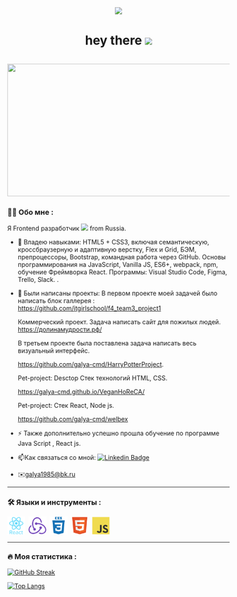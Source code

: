 
<div id="header" align="center">
  <img src="https://media.giphy.com/media/M9gbBd9nbDrOTu1Mqx/giphy.gif" width="100"/>
</div>


 <h1 align="center">
  hey there
  <img src="https://media.giphy.com/media/hvRJCLFzcasrR4ia7z/giphy.gif" width="30px"/>
</h1>

<div align="center">
<img src="https://komarev.com/ghpvc/?username=galya-cmd&style=flat-square&color=blue" alt=""/>
</div>
<div align="center">
  <img src="https://media.giphy.com/media/2ikwIgNrmPZICNmRyX/giphy.gif" width="600" height="300"/>
</div>

### :woman_technologist: Обо мне :

Я Frontend разработчик <img src="https://media.giphy.com/media/WUlplcMpOCEmTGBtBW/giphy.gif" width="30"> from Russia.
- :telescope: Владею навыками: HTML5 + CSS3, включая семантическую, кроссбраузерную и адаптивную верстку, Flex и Grid, БЭМ, препроцессоры, Bootstrap, командная работа через GitHub.
Основы программирования на JavaScript, Vanilla JS, ES6+, webpack, npm, обучение Фреймворка React.
Программы: Visual Studio Code, Figma, Trello, Slack.
.

- :seedling:  Были написаны проекты:
В первом проекте моей задачей было написать блок галлерея :
https://github.com/itgirlschool/f4_team3_project1

  Коммерческий проект. Задача написать сайт для пожилых людей.  
  https://долинамудрости.рф/

  В третьем проекте была поставлена задача написать весь визуальный интерфейс.
  
  https://github.com/galya-cmd/HarryPotterProject.
  
  
  Pet-project: Desctop Стек технологий HTML, CSS.
  
  https://galya-cmd.github.io/VeganHoReCA/
  
  Pet-project: Стек React, Node js.
  
  https://github.com/galya-cmd/welbex
  
- :zap: Также дополнительно успешно прошла обучение по программе Java Script , React js.
       

- :mailbox:Как связаться со мной: [![Linkedin Badge](https://img.shields.io/badge/-LinkedIn-blue?style=flat&logo=Linkedin&logoColor=white)](https://www.linkedin.com/in/galya-salykina-a2a96b232/)
- :envelope:galya1985@bk.ru
---

### :hammer_and_wrench: Языки и инструменты :
<div>

  <img src="https://github.com/devicons/devicon/blob/master/icons/react/react-original-wordmark.svg" title="React" alt="React" width="40" height="40"/>&nbsp;
  <img src="https://github.com/devicons/devicon/blob/master/icons/redux/redux-original.svg" title="Redux" alt="Redux " width="40" height="40"/>&nbsp;
  <img src="https://github.com/devicons/devicon/blob/master/icons/css3/css3-plain-wordmark.svg"  title="CSS3" alt="CSS" width="40" height="40"/>&nbsp;
  <img src="https://github.com/devicons/devicon/blob/master/icons/html5/html5-original.svg" title="HTML5" alt="HTML" width="40" height="40"/>&nbsp;
  <img src="https://github.com/devicons/devicon/blob/master/icons/javascript/javascript-original.svg" title="JavaScript" alt="JavaScript" width="40" height="40"/>&nbsp;
 </div>
 
---

### :fire: Моя статистика :
[![GitHub Streak](http://github-readme-streak-stats.herokuapp.com?user=galya-cmd&theme=dark&background=000000)](https://git.io/streak-stats)

[![Top Langs](https://github-readme-stats.vercel.app/api/top-langs/?username=galya-cmd&layout=compact&theme=vision-friendly-dark)](https://github.com/anuraghazra/github-readme-stats)






